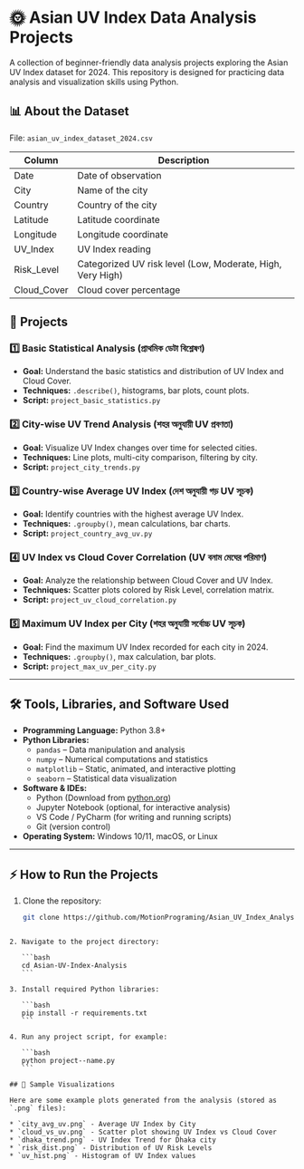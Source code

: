 
# 🌞 Asian UV Index Data Analysis Projects

A collection of beginner-friendly data analysis projects exploring the Asian UV Index dataset for 2024. This repository is designed for practicing data analysis and visualization skills using Python.



## 📊 About the Dataset

File: `asian_uv_index_dataset_2024.csv`

| Column      | Description                         |
|-------------|-----------------------------------|
| Date        | Date of observation               |
| City        | Name of the city                  |
| Country     | Country of the city               |
| Latitude    | Latitude coordinate               |
| Longitude   | Longitude coordinate              |
| UV_Index    | UV Index reading                 |
| Risk_Level  | Categorized UV risk level (Low, Moderate, High, Very High) |
| Cloud_Cover | Cloud cover percentage           |



## 🚀 Projects

### 1️⃣ Basic Statistical Analysis (প্রাথমিক ডেটা বিশ্লেষণ)
- **Goal:** Understand the basic statistics and distribution of UV Index and Cloud Cover.
- **Techniques:** `.describe()`, histograms, bar plots, count plots.
- **Script:** `project_basic_statistics.py`

### 2️⃣ City-wise UV Trend Analysis (শহর অনুযায়ী UV প্রবণতা)
- **Goal:** Visualize UV Index changes over time for selected cities.
- **Techniques:** Line plots, multi-city comparison, filtering by city.
- **Script:** `project_city_trends.py`

### 3️⃣ Country-wise Average UV Index (দেশ অনুযায়ী গড় UV সূচক)
- **Goal:** Identify countries with the highest average UV Index.
- **Techniques:** `.groupby()`, mean calculations, bar charts.
- **Script:** `project_country_avg_uv.py`

### 4️⃣ UV Index vs Cloud Cover Correlation (UV বনাম মেঘের পরিমাণ)
- **Goal:** Analyze the relationship between Cloud Cover and UV Index.
- **Techniques:** Scatter plots colored by Risk Level, correlation matrix.
- **Script:** `project_uv_cloud_correlation.py`

### 5️⃣ Maximum UV Index per City (শহর অনুযায়ী সর্বোচ্চ UV সূচক)
- **Goal:** Find the maximum UV Index recorded for each city in 2024.
- **Techniques:** `.groupby()`, max calculation, bar plots.
- **Script:** `project_max_uv_per_city.py`

---

## 🛠️ Tools, Libraries, and Software Used

- **Programming Language:** Python 3.8+
- **Python Libraries:**
  - `pandas` – Data manipulation and analysis
  - `numpy` – Numerical computations and statistics
  - `matplotlib` – Static, animated, and interactive plotting
  - `seaborn` – Statistical data visualization
- **Software & IDEs:**
  - Python (Download from [python.org](https://www.python.org/downloads/))
  - Jupyter Notebook (optional, for interactive analysis)
  - VS Code / PyCharm (for writing and running scripts)
  - Git (version control)
- **Operating System:** Windows 10/11, macOS, or Linux

---

## ⚡ How to Run the Projects

1. Clone the repository:
   ```bash
   git clone https://github.com/MotionPrograming/Asian_UV_Index_Analysis.git
````

2. Navigate to the project directory:

   ```bash
   cd Asian-UV-Index-Analysis
   ```

3. Install required Python libraries:

   ```bash
   pip install -r requirements.txt
   ```

4. Run any project script, for example:

   ```bash
   python project--name.py
   ```

## 📂 Sample Visualizations

Here are some example plots generated from the analysis (stored as `.png` files):

* `city_avg_uv.png` - Average UV Index by City
* `cloud_vs_uv.png` - Scatter plot showing UV Index vs Cloud Cover
* `dhaka_trend.png` - UV Index Trend for Dhaka city
* `risk_dist.png` - Distribution of UV Risk Levels
* `uv_hist.png` - Histogram of UV Index values


